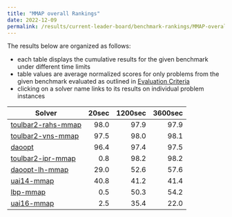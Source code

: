 ```yaml
---
title: "MMAP overall Rankings"
date: 2022-12-09
permalink: /results/current-leader-board/benchmark-rankings/MMAP-overall-rankings
---
```




The results below are organized as follows:
- each table displays the cumulative results for the given benchmark under different time limits
- table values are average normalized scores for only problems from the given benchmark evaluated as outlined in [Evaluation Criteria](https://uaicompetition.github.io/uci-2022/results/evaluation-criteria/)
- clicking on a solver name links to its results on individual problem instances


|                               Solver                                | 20sec | 1200sec | 3600sec |
| ------------------------------------------------------------------- | ----: | ------: | ------: |
| [toulbar2-rahs-mmap](../solver-scores/toulbar2-rahs-mmap-scores.md) |  98.0 |    97.9 |    97.9 |
| [toulbar2-vns-mmap](../solver-scores/toulbar2-vns-mmap-scores.md)   |  97.5 |    98.0 |    98.1 |
| [daoopt](../solver-scores/daoopt-scores.md)                         |  96.4 |    97.4 |    97.5 |
| [toulbar2-ipr-mmap](../solver-scores/toulbar2-ipr-mmap-scores.md)   |   0.8 |    98.2 |    98.2 |
| [daoopt-lh-mmap](../solver-scores/daoopt-lh-mmap-scores.md)         |  29.0 |    52.6 |    57.6 |
| [uai14-mmap](../solver-scores/uai14-mmap-scores.md)                 |  40.8 |    41.2 |    41.4 |
| [lbp-mmap](../solver-scores/lbp-mmap-scores.md)                     |   0.5 |    50.3 |    54.2 |
| [uai16-mmap](../solver-scores/uai16-mmap-scores.md)                 |   2.5 |    35.4 |    22.0 |

